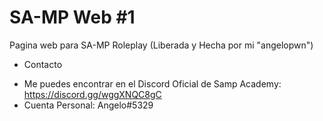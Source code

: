 # SA-MP Web #1
Pagina web para SA-MP Roleplay (Liberada y Hecha por mi "angelopwn")

* Contacto

- Me puedes encontrar en el Discord Oficial de Samp Academy: https://discord.gg/wggXNQC8gC
- Cuenta Personal: Angelo#5329
